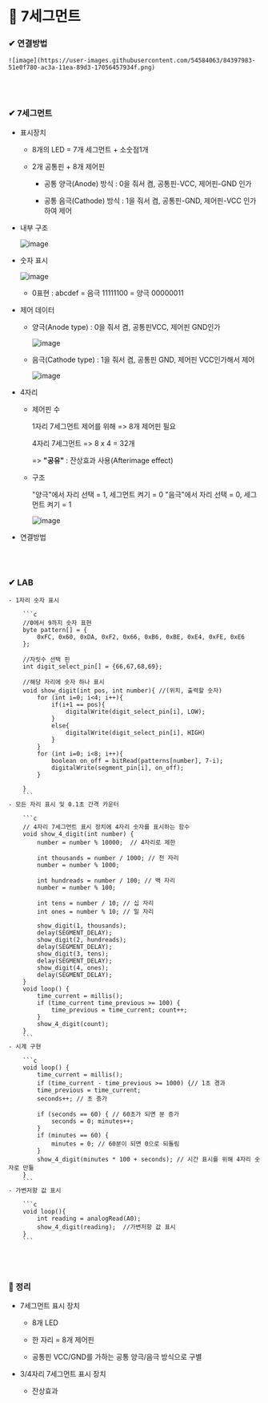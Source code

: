 # 📌 7세그먼트

### ✔ 연결방법

    ![image](https://user-images.githubusercontent.com/54584063/84397983-51e0f780-ac3a-11ea-89d3-17056457934f.png)

<br><br>

### ✔ 7세그먼트

- 표시장치

    - 8개의 LED = 7개 세그먼트 + 소숫점1개

    - 2개 공통핀 + 8개 제어핀

        - 공통 양극(Anode) 방식 : 0을 줘서 켬, 공통핀-VCC, 제어핀-GND 인가

        - 공통 음극(Cathode) 방식 : 1을 줘서 켬, 공통핀-GND, 제어핀-VCC 인가하여 제어


- 내부 구조

    ![image](https://user-images.githubusercontent.com/54584063/84394860-70de8a00-ac38-11ea-976a-7fdecec90005.png)

- 숫자 표시

    ![image](https://user-images.githubusercontent.com/54584063/84395053-b26f3500-ac38-11ea-8c97-95bf58b76881.png)

    - 0표현 : abcdef = 음극 11111100 = 양극 00000011

- 제어 데이터

    - 양극(Anode type) : 0을 줘서 켬, 공통핀VCC, 제어핀 GND인가

        ![image](https://user-images.githubusercontent.com/54584063/84396471-50fb9600-ac39-11ea-8ef4-d5464ef72c50.png)

    - 음극(Cathode type) : 1을 줘서 켬, 공통핀 GND, 제어핀 VCC인가해서 제어

        ![image](https://user-images.githubusercontent.com/54584063/84397216-8c966000-ac39-11ea-89df-15d48654057a.png)

- 4자리

    - 제어핀 수

        1자리 7세그먼트 제어를 위해 => 8개 제어핀 필요

        4자리 7세그먼트 => 8 x 4 = 32개

        => **"공유"** : 잔상효과 사용(Afterimage effect)


    - 구조

        "양극"에서 자리 선택 = 1, 세그먼트 켜기 = 0
        "음극"에서 자리 선택 = 0, 세그먼트 켜기 = 1

        ![image](https://user-images.githubusercontent.com/54584063/84397799-13e3d380-ac3a-11ea-8764-8ed1bd96f3da.png)


- 연결방법


<br><br>

### ✔ LAB
    - 1자리 숫자 표시

        ```c
        //0에서 9까지 숫자 표현
        byte pattern[] = {
            0xFC, 0x60, 0xDA, 0xF2, 0x66, 0xB6, 0xBE, 0xE4, 0xFE, 0xE6
        };

        //자릿수 선택 핀
        int digit_select_pin[] = {66,67,68,69};
    
        //해당 자리에 숫자 하나 표시
        void show_digit(int pos, int number){ //(위치, 출력할 숫자)
            for (int i=0; i<4; i++){
                if(i+1 == pos){
                    digitalWrite(digit_select_pin[i], LOW);
                }
                else{
                    digitalWrite(digit_select_pin[i], HIGH)
                }
            }
            for (int i=0; i<8; i++){
                boolean on_off = bitRead(patterns[number], 7-i);
                digitalWrite(segment_pin[i], on_off);
            }
            
        }
        ```
    - 모든 자리 표시 및 0.1초 간격 카운터

        ```c
        // 4자리 7세그먼트 표시 장치에 4자리 숫자를 표시하는 함수 
        void show_4_digit(int number) {
            number = number % 10000;  // 4자리로 제한 

            int thousands = number / 1000; // 천 자리 
            number = number % 1000; 
            
            int hundreads = number / 100; // 백 자리 
            number = number % 100; 

            int tens = number / 10; // 십 자리 
            int ones = number % 10; // 일 자리 
            
            show_digit(1, thousands); 
            delay(SEGMENT_DELAY); 
            show_digit(2, hundreads); 
            delay(SEGMENT_DELAY); 
            show_digit(3, tens); 
            delay(SEGMENT_DELAY); 
            show_digit(4, ones); 
            delay(SEGMENT_DELAY); 
        } 
        void loop() { 
            time_current = millis();
            if (time_current time_previous >= 100) {
                time_previous = time_current; count++; 
            } 
            show_4_digit(count);
        }
        ```
    - 시계 구현

        ```c
        void loop() {
            time_current = millis();
            if (time_current - time_previous >= 1000) {// 1초 경과 
            time_previous = time_current;
            seconds++; // 초 증가 
            
            if (seconds == 60) { // 60초가 되면 분 증가 
                seconds = 0; minutes++; 
            } 
            if (minutes == 60) {
                minutes = 0; // 60분이 되면 0으로 되돌림
            }
            show_4_digit(minutes * 100 + seconds); // 시간 표시를 위해 4자리 숫자로 만듦 
        }
        ```
    - 가변저항 값 표시

        ```c
        void loop(){
            int reading = analogRead(A0);
            show_4_digit(reading);  //가변저항 값 표시
        }
        ```


<br><br>

### 🔎 정리

- 7세그먼트 표시 장치

    - 8개 LED

    - 한 자리 = 8개 제어핀

    - 공통핀 VCC/GND를 가하는 공통 양극/음극 방식으로 구별

- 3/4자리 7세그먼트 표시 장치

    - 잔상효과